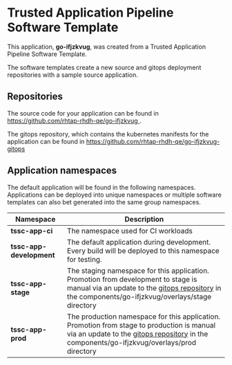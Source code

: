 # Trusted Application Pipeline Software Template

This application, **go-ifjzkvug**, was created from a Trusted Application Pipeline Software Template.

The software templates create a new source and gitops deployment repositories with a sample source application. 

## Repositories

The source code for your application can be found in [https://github.com/rhtap-rhdh-qe/go-ifjzkvug ](https://github.com/rhtap-rhdh-qe/go-ifjzkvug ).
 
The gitops repository, which contains the kubernetes manifests for the application can be found in 
[https://github.com/rhtap-rhdh-qe/go-ifjzkvug-gitops ](https://github.com/rhtap-rhdh-qe/go-ifjzkvug-gitops ) 

## Application namespaces 

The default application will be found in the following namespaces. Applications can be deployed into unique namespaces or multiple software templates can also bet generated into the same group namespaces.  

|  Namespace   |  Description   |  
| -------- | -------- |
| **tssc-app-ci** | The namespace used for CI workloads |
| **tssc-app-development** | The default application during development. Every build will be deployed to this namespace for testing. |
| **tssc-app-stage** | The staging namespace for this application. Promotion from development to stage is manual via an update to the [gitops repository](https://github.com/rhtap-rhdh-qe/go-ifjzkvug-gitops ) in the components/go-ifjzkvug/overlays/stage directory |
| **tssc-app-prod** | The production namespace for this application. Promotion from stage to production is manual via an update to the [gitops repository](https://github.com/rhtap-rhdh-qe/go-ifjzkvug-gitops ) in the components/go-ifjzkvug/overlays/prod directory |